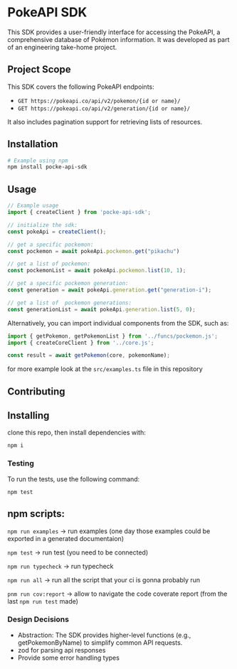# PokeAPI SDK

This SDK provides a user-friendly interface for accessing the PokeAPI, a comprehensive database of Pokémon information. It was developed as part of an engineering take-home project.

## Project Scope

This SDK covers the following PokeAPI endpoints:

-   `GET https://pokeapi.co/api/v2/pokemon/{id or name}/`
-   `GET https://pokeapi.co/api/v2/generation/{id or name}/`

It also includes pagination support for retrieving lists of resources.

## Installation

```bash
# Example using npm
npm install pocke-api-sdk
```

## Usage

```ts
// Example usage
import { createClient } from 'pocke-api-sdk';

// initialize the sdk:
const pokeApi = createClient();

// get a specific pockemon:
const pockemon = await pokeApi.pockemon.get("pikachu")

// get a list of pockemon:
const pockemonList = await pokeApi.pockemon.list(10, 1);

// get a specific pockemon generation:
const generation = await pokeApi.generation.get("generation-i");

// get a list of  pockemon generations:
const generationList = await pokeApi.generation.list(5, 0);
```

Alternatively, you can import individual components from the SDK, such as:

```ts
import { getPokemon, getPokemonList } from '../funcs/pockemon.js';
import { createCoreClient } from '../core.js';

const result = await getPokemon(core, pokemonName);
```


for more example look at the `src/examples.ts` file in this repository


## Contributing

## Installing

clone this repo, then install dependencies with:

```npm i```

### Testing

To run the tests, use the following command:

```npm test```



## npm scripts: 

```npm run examples``` -> run examples (one day those examples could be exported in a generated documentaion)

```npm test``` -> run test (you need to be connected)

```npm run typecheck``` -> run typecheck

```npm run all``` -> run all the script that your ci is gonna probably run

```pnm run cov:report``` -> allow to navigate the code coverate report (from the last `npm run test` made)




### Design Decisions
 - Abstraction: The SDK provides higher-level functions (e.g., getPokemonByName) to simplify common API requests.
- zod for parsing api responses
 - Provide some error handling types

